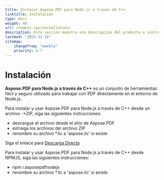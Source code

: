 ```yaml
---
title: Instalar Aspose.PDF para Node.js a través de C++
linktitle: Instalación
type: docs
weight: 40
url: /nodejs-cpp/installation/
description: Esta sección muestra una descripción del producto e instrucciones para instalar Aspose.PDF para Node.js a través de C++.
lastmod: "2023-11-16"
sitemap:
    changefreq: "weekly"
    priority: 0.7
---
```


# Instalación

**Aspose.PDF para Node.js a través de C++** es un conjunto de herramientas fácil y seguro utilizado para trabajar con PDF directamente en el entorno de Node.js.

Para instalar y usar Aspose.PDF para Node.js a través de C++ desde un archivo -*ZIP, siga las siguientes instrucciones:

- descargue el archivo desde el sitio de Aspose.PDF
- extraiga los archivos del archivo ZIP
- renombre su archivo *.lic a 'aspose.lic' si existe

Siga el enlace para [Descarga Directa](https://releases.aspose.com/pdf/nodejscpp/)

Para instalar y usar Aspose.PDF para Node.js a través de C++ desde NPMJS, siga las siguientes instrucciones:

- npm i asposepdfnodejs
- renombre su archivo *.lic a 'aspose.lic' si existe